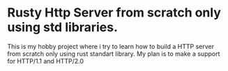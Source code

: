 <h1> Rusty Http Server from scratch only using std libraries.</h1>

This is my hobby project where i try to learn how to build a HTTP server from scratch only using rust standart library. My plan is to make a support for HTTP/1.1 and HTTP/2.0